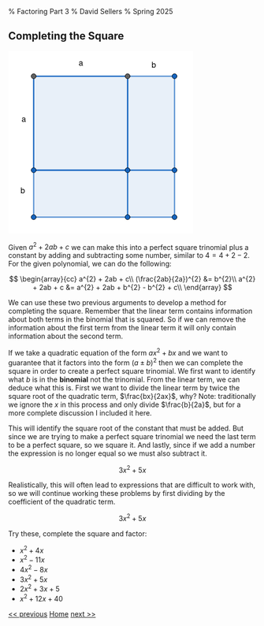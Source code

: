 % Factoring Part 3
% David Sellers
% Spring 2025

## Completing the Square

![Geometric argument](../images/complete_square.png)

Given $a^{2} + 2ab + c$ we can make this into a perfect square trinomial plus a constant by adding and subtracting some number, similar to $4=4+2-2.$ For the given polynomial, we can do the following:

$$
\begin{array}{cc}
a^{2} + 2ab + c\\
(\frac{2ab}{2a})^{2} &= b^{2}\\
a^{2} + 2ab + c &= a^{2} + 2ab + b^{2} - b^{2} + c\\
\end{array}
$$

We can use these two previous arguments to develop a method for completing the square. Remember that the linear term contains information about both terms in the binomial that is squared. So if we can remove the information about the first term from the linear term it will only contain information about the second term.

If we take a quadratic equation of the form $ax^{2}+bx$ and we want to guarantee that it factors into the form $(a \pm b)^{2}$ then we can complete the square in order to create a perfect square trinomial. We first want to identify what $b$ is in the **binomial** not the trinomial. From the linear term, we can deduce what this is. First we want to divide the linear term by twice the square root of the quadratic term, $\frac{bx}{2ax}$, why? Note: traditionally we ignore the $x$ in this process and only divide $\frac{b}{2a}$, but for a more complete discussion I included it here.

This will identify the square root of the constant that must be added. But since we are trying to make a perfect square trinomial we need the last term to be a perfect square, so we square it. And lastly, since if we add a number the expression is no longer equal so we must also subtract it.

$$3x^{2}+5x$$

Realistically, this will often lead to expressions that are difficult to work with, so we will continue working these problems by first dividing by the coefficient of the quadratic term.

$$3x^{2}+5x$$

Try these, complete the square and factor:

- $x^{2}+4x$
- $x^{2}-11x$
- $4x^{2}-8x$
- $3x^{2}+5x$
- $2x^{2}+3x+5$
- $x^{2}+12x+40$

[<< previous](./day8.html) [Home](../../index.html) [next >>](./day10.html)
